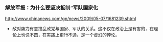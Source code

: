### 解放军报：为什么要坚决抵制“军队国家化
http://www.chinanews.com/gn/news/2009/05-07/1681239.shtml
- 敌对势力有意搅乱政党与国家、军队的关系。这不仅在政治上是有害的，在理论上也说不圆，在实践上更行不通，是一个虚幻的悖论。